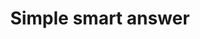 ---
layout: frontend-template-documentation
sectionKey: Frontend templates
eleventyNavigation:
  parent: Smart answer
title: Simple smart answer
description: A simple smart answer are simple in nature and is can be built and managed by publishers.
figmaLink:
howItWorks:
  " A simple smart answer presents the end-user a series of questions that channels them to a certain outcome based on their responses.
  

  Simple smart answers are built and edited in Mainstream Publisher. 


  We use this format if the tool doesn’t need any complicated variables or calculations.


  You don’t need a developer to make changes to a simple smart answer. They’re built and edited in Mainstream Publisher, so they follow the same workflow as any other piece of mainstream content."
examples:
  0:
    title: Tell DVLA you've sold, transferred or bought a vehicle
    link: https://www.gov.uk/sold-bought-vehicle
  1:
    title: Contact UK Visas and Immigration for help
    link: https://www.gov.uk/contact-ukvi-inside-outside-uk
  2:
    title: Contact DVLA
    link: https://www.gov.uk/contact-the-dvla
contentDataLink: https://content-data.publishing.service.gov.uk/content?submitted=true&date_range=past-30-days&search_term=&document_type=simple_smart_answer&organisation_id=all
contentSchema:
  title: simple_smart_answer
  link: https://docs.publishing.service.gov.uk/content-schemas/simple_smart_answer.html
contentType:
  title: simple_smart_answer
  link: https://docs.publishing.service.gov.uk/document-types/simple_smart_answer.html
publishingApp: mainstream publisher
renderingApp: frontend
components:
  0:
    componentName: Layout super navigation header
    componentURL: https://components.publishing.service.gov.uk/component-guide/layout_super_navigation_header
    generated: auto
    input:
  1:
    componentName: Contextual breadcrumbs
    componentURL: https://components.publishing.service.gov.uk/component-guide/contextual_breadcrumbs
    generated: auto
    input: Tagging > Breadcrumb
  2:
    componentName: Page title
    componentURL: https://components.publishing.service.gov.uk/component-guide/title
    generated: publisher
    input: Title
  3:
    componentName: Govspeak content
    componentURL: https://components.publishing.service.gov.uk/component-guide/govspeak
    generated: publisher
    input: Body
  4:
    componentName: Button
    componentURL: https://components.publishing.service.gov.uk/component-guide/button
    generated: publisher
    input: Start button text
  5:
    componentName: Title for each question is using [Form radio button with page heading and caption](https://components.publishing.service.gov.uk/component-guide/radio/with_page_heading_and_caption) component
    componentURL:
    generated: publisher
    input: Question[i] > Title
  6:
    componentName: "[Govspeak content](https://components.publishing.service.gov.uk/component-guide/govspeak) is used to provide extra information for each question in the smart answer"
    componentURL:
    generated: publisher
    input: Question[i] > Optional extra information
  7:
    componentName: "[Related navigation](https://components.publishing.service.gov.uk/component-guide/related_navigation) when displayed within [contextual footer](https://components.publishing.service.gov.uk/component-guide/contextual_footer)"
    componentURL: 
    generated: publisher
    input: Tagging > Mainstream browse pages
  8:
    componentName: "[Related navigation](https://components.publishing.service.gov.uk/component-guide/related_navigation) when displayed within [contextual sidebar](https://components.publishing.service.gov.uk/component-guide/contextual_sidebar)"
    componentURL: 
    generated: publisher
    input: Tagging > Related content items
  9:
    componentName: Feedback
    componentURL: https://components.publishing.service.gov.uk/component-guide/feedback
    generated: auto
    input:
  10:
    componentName: Layout footer
    componentURL: https://components.publishing.service.gov.uk/component-guide/layout_footer
    generated: auto
    input:
  11:
    componentName: "[Form radio button](https://components.publishing.service.gov.uk/component-guide/radio) can be used in order for end-user to provide their respone"
    componentURL: 
    generated: publisher
    input: Question[i] > Answer[i]
  12:
    componentName: "[Summary list](https://components.publishing.service.gov.uk/component-guide/summary_list) can be used in order for end-user to provide their respone"
    componentURL: 
    generated: auto
    input:
  13:
    componentName: "[Error summary](https://components.publishing.service.gov.uk/component-guide/error_summary) appears whenever a required field is not entered or the incorrect information is entered by the end-user"
    componentURL: 
    generated: auto
    input:
  14:
    componentName: "[Step by step navigation](https://components.publishing.service.gov.uk/component-guide/step_by_step_nav) when displayed within [contextual sidebar](https://components.publishing.service.gov.uk/component-guide/contextual_sidebar)"
    componentURL: 
    generated: publisher
    input: "[collections-publisher](https://docs.publishing.service.gov.uk/repos/collections-publisher.html) > Where to show this step by step > Sidebar settings > Sidebar content of page"
insights:
  0:
    title:
    link:
    description:
    date:
issues:
  0:
    title:
    link:
githubIssueLink:
---